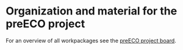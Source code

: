 # Organization and material for the preECO project

For an overview of all workpackages see the [preECO project board](https://github.com/orgs/precice/projects/15).
